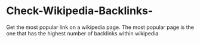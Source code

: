# Check-Wikipedia-Backlinks-
Get the most popular link on a wikipedia page. The most popular page is the one that has the highest number of backlinks within wikipedia
